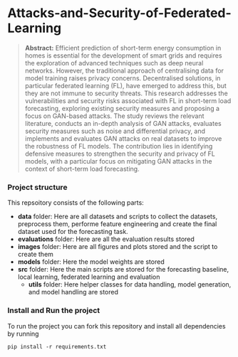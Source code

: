 # Attacks-and-Security-of-Federated-Learning

> **Abstract:**
> Efficient prediction of short-term energy consumption in homes is essential for the development of smart grids and requires the exploration of advanced techniques such as deep neural networks. However, the traditional approach of centralising data for model training raises privacy concerns. Decentralised solutions, in particular federated learning (FL), have emerged to address this, but they are not immune to security threats. This research addresses the vulnerabilities and security risks associated with FL in short-term load forecasting, exploring existing security measures and proposing a focus on GAN-based attacks. The study reviews the relevant literature, conducts an in-depth analysis of GAN attacks, evaluates security measures such as noise and differential privacy, and implements and evaluates GAN attacks on real datasets to improve the robustness of FL models. The contribution lies in identifying defensive measures to strengthen the security and privacy of FL models, with a particular focus on mitigating GAN attacks in the context of short-term load forecasting.

### Project structure
This repsoitory consists of the following parts: 
- **data** folder: Here are all datasets and scripts to collect the datasets, preprocess them, performe feature engineering and create the final dataset used for the forecasting task.
- **evaluations** folder: Here are all the evaluation results stored
- **images** folder: Here are all figures and plots stored and the script to create them
- **models** folder: Here the model weights are stored
- **src** folder: Here the main scripts are stored for the forecasting baseline, local learning, federated learning and evaluation
  - **utils** folder: Here helper classes for data handling, model generation, and model handling are stored

### Install and Run the project 
To run the project you can fork this repository and install all dependencies by running
```
pip install -r requirements.txt
```
